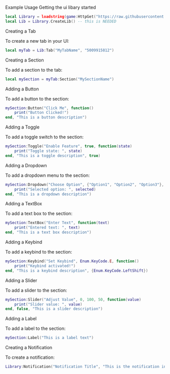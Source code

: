 Example Usage
Getting the ui libary started
```lua
local Library = loadstring(game:HttpGet("https://raw.githubusercontent.com/YungPloits/UILib/main/hi"))()
local Lib = Library.CreateLib() -- this is NEEDED
```


Creating a Tab

To create a new tab in your UI:

```lua
local myTab = Lib:Tab("MyTabName", "5009915812")
```

Creating a Section

To add a section to the tab:

```lua
local mySection = myTab:Section("MySectionName")
```

Adding a Button

To add a button to the section:

```lua
mySection:Button("Click Me", function()
    print("Button Clicked!")
end, "This is a button description")
```

Adding a Toggle

To add a toggle switch to the section:

```lua
mySection:Toggle("Enable Feature", true, function(state)
    print("Toggle state: ", state)
end, "This is a toggle description", true)
```

Adding a Dropdown

To add a dropdown menu to the section:

```lua
mySection:Dropdown("Choose Option", {"Option1", "Option2", "Option3"}, function(selected)
    print("Selected option: ", selected)
end, "This is a dropdown description")
```

Adding a TextBox

To add a text box to the section:

```lua
mySection:TextBox("Enter Text", function(text)
    print("Entered text: ", text)
end, "This is a text box description")
```
Adding a Keybind

To add a keybind to the section:

```lua
mySection:Keybind("Set Keybind", Enum.KeyCode.E, function()
    print("Keybind activated!")
end, "This is a keybind description", {Enum.KeyCode.LeftShift})
```

Adding a Slider

To add a slider to the section:

```lua
mySection:Slider("Adjust Value", 0, 100, 50, function(value)
    print("Slider value: ", value)
end, false, "This is a slider description")
```

Adding a Label

To add a label to the section:

```lua
mySection:Label("This is a label text")
```

Creating a Notification

To create a notification:

```lua
Library:Notification("Notification Title", "This is the notification info", 5, {"Okay"})
```
